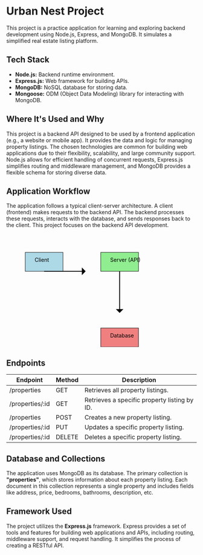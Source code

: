 <h1>Urban Nest Project</h1>

<p>This project is a practice application for learning and exploring backend development using Node.js, Express, and MongoDB. It simulates a simplified real estate listing platform.</p>

<h2>Tech Stack</h2>

<ul>
    <li><b>Node.js:</b>  Backend runtime environment.</li>
    <li><b>Express.js:</b> Web framework for building APIs.</li>
    <li><b>MongoDB:</b> NoSQL database for storing data.</li>
    <li><b>Mongoose:</b> ODM (Object Data Modeling) library for interacting with MongoDB.</li>
</ul>

<h2>Where It's Used and Why</h2>

<p>This project is a backend API designed to be used by a frontend application (e.g., a website or mobile app).  It provides the data and logic for managing property listings. The chosen technologies are common for building web applications due to their flexibility, scalability, and large community support. Node.js allows for efficient handling of concurrent requests, Express.js simplifies routing and middleware management, and MongoDB provides a flexible schema for storing diverse data.</p>

<h2>Application Workflow</h2>

<p>The application follows a typical client-server architecture.  A client (frontend) makes requests to the backend API. The backend processes these requests, interacts with the database, and sends responses back to the client.  This project focuses on the backend API development.</p>

<div class="chart">
    <svg width="400" height="300">
        <rect x="50" y="50" width="100" height="50" fill="lightblue" stroke="black" />
        <text x="75" y="75" fill="black">Client</text>
        <path d="M100 100 L200 100" stroke="black" stroke-width="2"/>
        <polygon points="200,90 210,100 200,110" fill="black"/>
        <rect x="250" y="50" width="100" height="50" fill="lightgreen" stroke="black" />
        <text x="275" y="75" fill="black">Server (API)</text>
        <path d="M300 100 L300 200" stroke="black" stroke-width="2"/>
        <polygon points="290,200 300,210 310,200" fill="black"/>
        <rect x="250" y="250" width="100" height="50" fill="lightcoral" stroke="black" />
        <text x="275" y="275" fill="black">Database</text>
    </svg>
</div>

<h2>Endpoints</h2>

<table>
    <thead>
        <tr>
            <th>Endpoint</th>
            <th>Method</th>
            <th>Description</th>
        </tr>
    </thead>
    <tbody>
        <tr>
            <td>/properties</td>
            <td>GET</td>
            <td>Retrieves all property listings.</td>
        </tr>
        <tr>
            <td>/properties/:id</td>
            <td>GET</td>
            <td>Retrieves a specific property listing by ID.</td>
        </tr>
        <tr>
            <td>/properties</td>
            <td>POST</td>
            <td>Creates a new property listing.</td>
        </tr>
        <tr>
            <td>/properties/:id</td>
            <td>PUT</td>
            <td>Updates a specific property listing.</td>
        </tr>
        <tr>
            <td>/properties/:id</td>
            <td>DELETE</td>
            <td>Deletes a specific property listing.</td>
        </tr>
    </tbody>
</table>

<h2>Database and Collections</h2>

<p>The application uses MongoDB as its database.  The primary collection is <b>"properties"</b>, which stores information about each property listing.  Each document in this collection represents a single property and includes fields like address, price, bedrooms, bathrooms, description, etc.</p>

<h2>Framework Used</h2>

<p>The project utilizes the <b>Express.js</b> framework. Express provides a set of tools and features for building web applications and APIs, including routing, middleware support, and request handling.  It simplifies the process of creating a RESTful API.</p>
